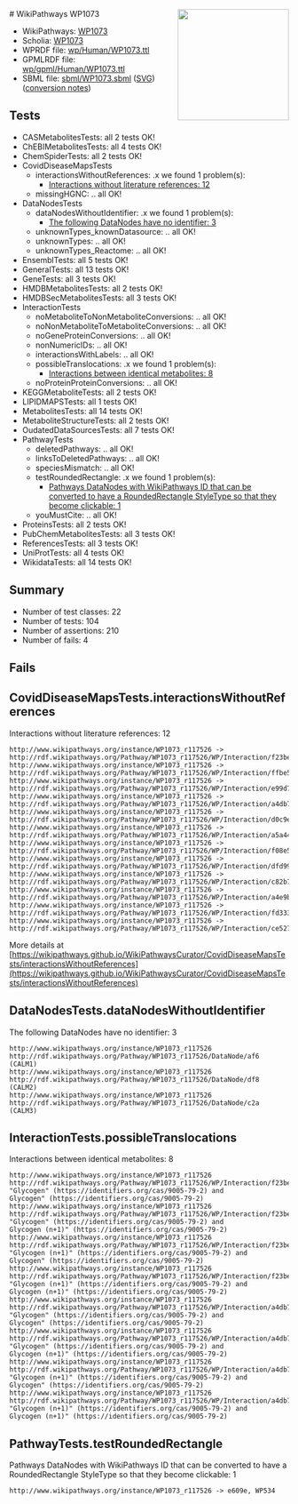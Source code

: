 <img style="float: right; width: 200px" src="../logo.png" />
# WikiPathways WP1073

* WikiPathways: [WP1073](https://identifiers.org/wikipathways:WP1073)
* Scholia: [WP1073](https://scholia.toolforge.org/wikipathways/WP1073)
* WPRDF file: [wp/Human/WP1073.ttl](../wp/Human/WP1073.ttl)
* GPMLRDF file: [wp/gpml/Human/WP1073.ttl](../wp/gpml/Human/WP1073.ttl)
* SBML file: [sbml/WP1073.sbml](../sbml/WP1073.sbml) ([SVG](../sbml/WP1073.svg)) ([conversion notes](../sbml/WP1073.txt))

## Tests
* CASMetabolitesTests: all 2 tests OK!
* ChEBIMetabolitesTests: all 4 tests OK!
* ChemSpiderTests: all 2 tests OK!
* CovidDiseaseMapsTests
    * interactionsWithoutReferences: .x we found 1 problem(s):
        * [Interactions without literature references: 12](#9701cce3)
    * missingHGNC: .. all OK!
* DataNodesTests
    * dataNodesWithoutIdentifier: .x we found 1 problem(s):
        * [The following DataNodes have no identifier: 3](#d2d32fa2)
    * unknownTypes_knownDatasource: .. all OK!
    * unknownTypes: .. all OK!
    * unknownTypes_Reactome: .. all OK!
* EnsemblTests: all 5 tests OK!
* GeneralTests: all 13 tests OK!
* GeneTests: all 3 tests OK!
* HMDBMetabolitesTests: all 2 tests OK!
* HMDBSecMetabolitesTests: all 3 tests OK!
* InteractionTests
    * noMetaboliteToNonMetaboliteConversions: .. all OK!
    * noNonMetaboliteToMetaboliteConversions: .. all OK!
    * noGeneProteinConversions: .. all OK!
    * nonNumericIDs: .. all OK!
    * interactionsWithLabels: .. all OK!
    * possibleTranslocations: .x we found 1 problem(s):
        * [Interactions between identical metabolites: 8](#d59038cb)
    * noProteinProteinConversions: .. all OK!
* KEGGMetaboliteTests: all 2 tests OK!
* LIPIDMAPSTests: all 1 tests OK!
* MetabolitesTests: all 14 tests OK!
* MetaboliteStructureTests: all 2 tests OK!
* OudatedDataSourcesTests: all 7 tests OK!
* PathwayTests
    * deletedPathways: .. all OK!
    * linksToDeletedPathways: .. all OK!
    * speciesMismatch: .. all OK!
    * testRoundedRectangle: .x we found 1 problem(s):
        * [Pathways DataNodes with WikiPathways ID that can be converted to have a RoundedRectangle StyleType so that they become clickable: 1](#9fbad3cb)
    * youMustCite: .. all OK!
* ProteinsTests: all 2 tests OK!
* PubChemMetabolitesTests: all 3 tests OK!
* ReferencesTests: all 3 tests OK!
* UniProtTests: all 4 tests OK!
* WikidataTests: all 14 tests OK!


## Summary

* Number of test classes: 22
* Number of tests: 104
* Number of assertions: 210
* Number of fails: 4

## Fails

<a name="9701cce3" />

## CovidDiseaseMapsTests.interactionsWithoutReferences

Interactions without literature references: 12
```
http://www.wikipathways.org/instance/WP1073_r117526 -> http://rdf.wikipathways.org/Pathway/WP1073_r117526/WP/Interaction/f23be
http://www.wikipathways.org/instance/WP1073_r117526 -> http://rdf.wikipathways.org/Pathway/WP1073_r117526/WP/Interaction/ffbe5
http://www.wikipathways.org/instance/WP1073_r117526 -> http://rdf.wikipathways.org/Pathway/WP1073_r117526/WP/Interaction/e99d7
http://www.wikipathways.org/instance/WP1073_r117526 -> http://rdf.wikipathways.org/Pathway/WP1073_r117526/WP/Interaction/a4db7
http://www.wikipathways.org/instance/WP1073_r117526 -> http://rdf.wikipathways.org/Pathway/WP1073_r117526/WP/Interaction/d0c9e
http://www.wikipathways.org/instance/WP1073_r117526 -> http://rdf.wikipathways.org/Pathway/WP1073_r117526/WP/Interaction/a5a44
http://www.wikipathways.org/instance/WP1073_r117526 -> http://rdf.wikipathways.org/Pathway/WP1073_r117526/WP/Interaction/f08e5
http://www.wikipathways.org/instance/WP1073_r117526 -> http://rdf.wikipathways.org/Pathway/WP1073_r117526/WP/Interaction/dfd99
http://www.wikipathways.org/instance/WP1073_r117526 -> http://rdf.wikipathways.org/Pathway/WP1073_r117526/WP/Interaction/c82b7
http://www.wikipathways.org/instance/WP1073_r117526 -> http://rdf.wikipathways.org/Pathway/WP1073_r117526/WP/Interaction/a4e9b
http://www.wikipathways.org/instance/WP1073_r117526 -> http://rdf.wikipathways.org/Pathway/WP1073_r117526/WP/Interaction/fd333
http://www.wikipathways.org/instance/WP1073_r117526 -> http://rdf.wikipathways.org/Pathway/WP1073_r117526/WP/Interaction/ce527
```

More details at [https://wikipathways.github.io/WikiPathwaysCurator/CovidDiseaseMapsTests/interactionsWithoutReferences](https://wikipathways.github.io/WikiPathwaysCurator/CovidDiseaseMapsTests/interactionsWithoutReferences)

<a name="d2d32fa2" />

## DataNodesTests.dataNodesWithoutIdentifier

The following DataNodes have no identifier: 3
```
http://www.wikipathways.org/instance/WP1073_r117526 http://rdf.wikipathways.org/Pathway/WP1073_r117526/DataNode/af6 (CALM1)
http://www.wikipathways.org/instance/WP1073_r117526 http://rdf.wikipathways.org/Pathway/WP1073_r117526/DataNode/df8 (CALM2)
http://www.wikipathways.org/instance/WP1073_r117526 http://rdf.wikipathways.org/Pathway/WP1073_r117526/DataNode/c2a (CALM3)
```

<a name="d59038cb" />

## InteractionTests.possibleTranslocations

Interactions between identical metabolites: 8
```
http://www.wikipathways.org/instance/WP1073_r117526 http://rdf.wikipathways.org/Pathway/WP1073_r117526/WP/Interaction/f23be "Glycogen" (https://identifiers.org/cas/9005-79-2) and 
Glycogen" (https://identifiers.org/cas/9005-79-2)
http://www.wikipathways.org/instance/WP1073_r117526 http://rdf.wikipathways.org/Pathway/WP1073_r117526/WP/Interaction/f23be "Glycogen" (https://identifiers.org/cas/9005-79-2) and 
Glycogen (n+1)" (https://identifiers.org/cas/9005-79-2)
http://www.wikipathways.org/instance/WP1073_r117526 http://rdf.wikipathways.org/Pathway/WP1073_r117526/WP/Interaction/f23be "Glycogen (n+1)" (https://identifiers.org/cas/9005-79-2) and 
Glycogen" (https://identifiers.org/cas/9005-79-2)
http://www.wikipathways.org/instance/WP1073_r117526 http://rdf.wikipathways.org/Pathway/WP1073_r117526/WP/Interaction/f23be "Glycogen (n+1)" (https://identifiers.org/cas/9005-79-2) and 
Glycogen (n+1)" (https://identifiers.org/cas/9005-79-2)
http://www.wikipathways.org/instance/WP1073_r117526 http://rdf.wikipathways.org/Pathway/WP1073_r117526/WP/Interaction/a4db7 "Glycogen" (https://identifiers.org/cas/9005-79-2) and 
Glycogen" (https://identifiers.org/cas/9005-79-2)
http://www.wikipathways.org/instance/WP1073_r117526 http://rdf.wikipathways.org/Pathway/WP1073_r117526/WP/Interaction/a4db7 "Glycogen" (https://identifiers.org/cas/9005-79-2) and 
Glycogen (n+1)" (https://identifiers.org/cas/9005-79-2)
http://www.wikipathways.org/instance/WP1073_r117526 http://rdf.wikipathways.org/Pathway/WP1073_r117526/WP/Interaction/a4db7 "Glycogen (n+1)" (https://identifiers.org/cas/9005-79-2) and 
Glycogen" (https://identifiers.org/cas/9005-79-2)
http://www.wikipathways.org/instance/WP1073_r117526 http://rdf.wikipathways.org/Pathway/WP1073_r117526/WP/Interaction/a4db7 "Glycogen (n+1)" (https://identifiers.org/cas/9005-79-2) and 
Glycogen (n+1)" (https://identifiers.org/cas/9005-79-2)
```

<a name="9fbad3cb" />

## PathwayTests.testRoundedRectangle

Pathways DataNodes with WikiPathways ID that can be converted to have a RoundedRectangle StyleType so that they become clickable: 1
```
http://www.wikipathways.org/instance/WP1073_r117526 -> e609e, WP534
 ```

